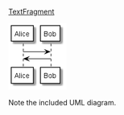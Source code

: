 [TextFragment](./vocab.xml#L4:~:text=<Function%20Name="-,TextFragment,-")

![alicebob.png](https://github.com/HeikoTheissen/markdowntest/blob/generated/alicebob.png)

Note the included UML diagram.
